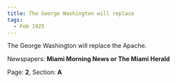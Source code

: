 ```yaml
---  
title: The George Washington will replace  
tags:  
  - Feb 1925  
---  
```

  
The George Washington will replace the Apache.  
  
Newspapers: **Miami Morning News or The Miami Herald**  
  
Page: **2**, Section: **A** 
